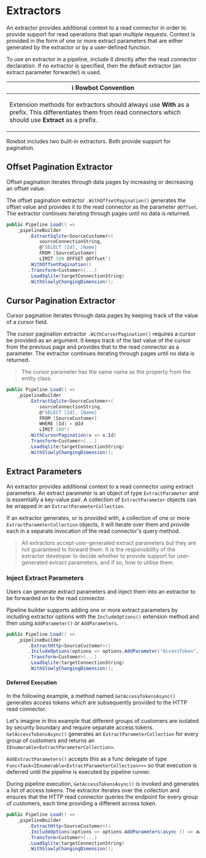 # Extractors
An extractor provides additional context to a read connector in order to provide support for read operations that span multiple requests. Context is provided in the form of one or more extract parameters that are either generated by the extractor or by a user-defined function.

To use an extractor in a pipeline, include it directly after the read connector declaration. If no extractor is specified, then the default extractor (an extract parameter forwarder) is used.

| :information_source: Rowbot Convention |
| --- |
| <p>Extension methods for extractors should always use <strong>With</strong> as a prefix. This differentiates them from read connectors which should use <strong>Extract</strong> as a prefix.</p> |

Rowbot includes two built-in extractors. Both provide support for pagination.

## Offset Pagination Extractor
Offset pagination iterates through data pages by increasing or decreasing an offset value.

The offset pagination extractor `.WithOffsetPagination()` generates the offset value and provides it to the read connector as the parameter `@Offset`. The extractor continues iterating through pages until no data is returned.

```csharp
public Pipeline Load() =>
    _pipelineBuilder
        .ExtractSqlite<SourceCustomer>(
            sourceConnectionString,
            @"SELECT [Id], [Name]
            FROM [SourceCustomer]
            LIMIT 100 OFFSET @Offset")
        .WithOffsetPagination()
        .Transform<Customer>(...)
        .LoadSqlite(targetConnectionString)
        .WithSlowlyChangingDimension();
```

## Cursor Pagination Extractor
Cursor pagination iterates through data pages by keeping track of the value of a cursor field.

The cursor pagination extractor `.WithCursorPagination()` requires a cursor be provided as an argument. It keeps track of the last value of the cursor from the previous page and provides that to the read connector as a parameter. The extractor continues iterating through pages until no data is returned.

> The cursor parameter has the same name as the property from the entity class.

```csharp
public Pipeline Load() =>
    _pipelineBuilder
        .ExtractSqlite<SourceCustomer>(
            sourceConnectionString,
            @"SELECT [Id], [Name]
            FROM [SourceCustomer]
            WHERE [Id] > @Id
            LIMIT 100")
        .WithCursorPagination(x => x.Id)
        .Transform<Customer>(...)
        .LoadSqlite(targetConnectionString)
        .WithSlowlyChangingDimension();
```

## Extract Parameters
An extractor provides additional context to a read connector using extract parameters. An extract parameter is an object of type `ExtractParameter` and is essentially a key-value pair. A collection of `ExtractParameter` objects can be wrapped in an `ExtractParameterCollection`.

If an extractor generates, or is provided with, a collection of one or more `ExtractParameterCollection` objects, it will iterate over them and provide each in a separate invocation of the read connector's query method.

> All extractors accept user-generated extract parameters but they are not guaranteed to forward them. It is the responsibility of the extractor developer to decide whether to provide support for user-generated extract parameters, and if so, how to utilise them.

### Inject Extract Parameters
Users can generate extract parameters and inject them into an extractor to be forwarded on to the read connector.

Pipeline builder supports adding one or more extract parameters by including extractor options with the `IncludeOptions()` extension method and then using `AddParameter()` or `AddParameters`.

```csharp
public Pipeline Load() =>
    _pipelineBuilder
        .ExtractHttp<SourceCustomer>()
        .IncludeOptions(options => options.AddParameter("AccessToken", GetAccessToken())
        .Transform<Customer>(...)
        .LoadSqlite(targetConnectionString)
        .WithSlowlyChangingDimension();
```

#### Deferred Execution
In the following example, a method named `GetAccessTokensAsync()` generates access tokens which are subsequently provided to the HTTP read connector.

Let's imagine in this example that different groups of customers are isolated by security boundary and require separate access tokens. `GetAccessTokensAsync()` generates an `ExtractParameterCollection` for every group of customers and returns an `IEnumerable<ExtractParameterCollection>`.

`AddExtractParameters()` accepts this as a func delegate of type `Func<Task<IEnumerable<ExtractParameterCollection>>>` so that execution is deferred until the pipeline is executed by pipeline runner. 

During pipeline execution, `GetAccessTokensAsync()` is invoked and generates a list of access tokens. The extractor iterates over the collection and ensures that the HTTP read connector queries the endpoint for every group of customers, each time providing a different access token.

```csharp
public Pipeline Load() =>
    _pipelineBuilder
        .ExtractHttp<SourceCustomer>()
        .IncludeOptions(options => options.AddParameters(async () => await GetAccessTokensAsync())
        .Transform<Customer>(...)
        .LoadSqlite(targetConnectionString)
        .WithSlowlyChangingDimension();
```